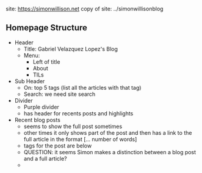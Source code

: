 site: https://simonwillison.net
copy of site: ../simonwillisonblog

## Homepage Structure
- Header 
	- Title: Gabriel Velazquez Lopez's Blog
	- Menu:
		- Left of title
		- About
		- TILs
- Sub Header
	- On: top 5 tags (list all the articles with that tag)
	- Search: we need site search
- Divider
	- Purple divider
	- has header for recents posts and highlights
- Recent blog posts
	- seems to show the full post sometimes
	- other times it only shows part of the post and then has a link to the full article in the format [... number of words]
	- tags for the post are below
	- QUESTION: it seems Simon makes a distinction between a blog post and a full article?
	- 


>